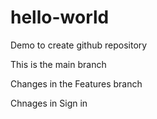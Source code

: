 # hello-world
Demo to create github repository

This is the main branch

Changes in the Features branch

Chnages in Sign in
